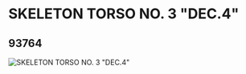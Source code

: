 # SKELETON TORSO NO. 3 "DEC.4"
## 93764
![SKELETON TORSO NO. 3 "DEC.4"](https://lc-www-live-s.legocdn.com/media/bricks/5/2/4612347.jpg)